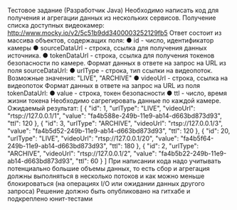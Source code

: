 Тестовое задание (Разработчик Java)
Необходимо написать код для получения и агрегации данных из нескольких сервисов.
Получение списка доступных видеокамер:
http://www.mocky.io/v2/5c51b9dd3400003252129fb5
Ответ состоит из массива объектов, содержащих поля:
● id - число, идентификатор камеры
● sourceDataUrl - строка, ссылка для получения данных источника.
● tokenDataUrl - строка, ссылка для получения токенов безопасности по камере.
Формат данных в ответе на запрос на URL из поля sourceDataUrl:
● urlType - строка, тип ссылки на видеопоток. Возможные значения: "LIVE",
"ARCHIVE"
● videoUrl - строка, ссылка на видеопоток
Формат данных в ответе на запрос на URL из поля tokenDataUrl:
● value - строка, токен безопасности
● ttl - число, время жизни токена
Необходимо сагрегировать данные по каждой камере. Ожидаемый результат:
[
{
"id": 1,
"urlType": "LIVE",
"videoUrl": "rtsp://127.0.0.1/1",
"value": "fa4b588e-249b-11e9-ab14-d663bd873d93",
"ttl": 120
},
{
"id": 3,
"urlType": "ARCHIVE",
"videoUrl": "rtsp://127.0.0.1/3",
"value": "fa4b5d52-249b-11e9-ab14-d663bd873d93",
"ttl": 120
},
{
"id": 20,
"urlType": "LIVE",
"videoUrl": "rtsp://127.0.0.1/20",
"value": "fa4b5f64-249b-11e9-ab14-d663bd873d93",
"ttl": 180
},
{
"id": 2,
"urlType": "ARCHIVE",
"videoUrl": "rtsp://127.0.0.1/2",
"value": "fa4b5b22-249b-11e9-ab14-d663bd873d93",
"ttl": 60
}
]
При написании кода надо учитывать потенциально большие объемы данных, то есть сбор
и агрегация должны выполняться в несколько потоков и как можно меньше блокироваться
(на операциях I/O или ожидании данных другого запроса)
Решение должно быть опубликовано на гитхабе и подкреплено юнит-тестами
